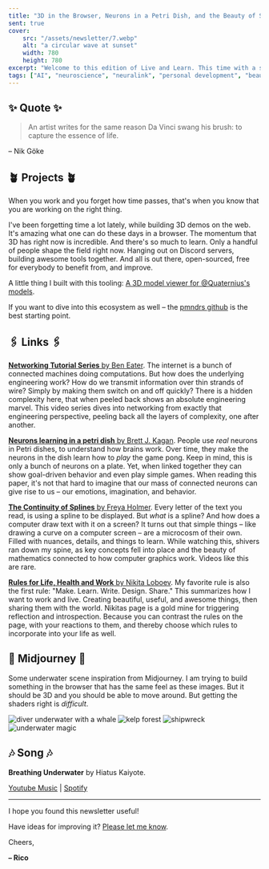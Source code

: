 ```yaml
---
title: "3D in the Browser, Neurons in a Petri Dish, and the Beauty of Splines"
sent: true
cover:
    src: "/assets/newsletter/7.webp"
    alt: "a circular wave at sunset"
    width: 780
    height: 780
excerpt: "Welcome to this edition of Live and Learn. This time with a set of rules for life, work, and health, a paper on neurons living in a petri dish, a series of low-level networking tutorials, and more. Enjoy."
tags: ["AI", "neuroscience", "neuralink", "personal development", "beauty"]
---
```


## ✨ Quote ✨

> An artist writes for the same reason Da Vinci swang his brush: to capture the essence of life.

– Nik Göke

## 🪴 Projects 🪴

When you work and you forget how time passes, that's when you know that you are working on the right thing.

I've been forgetting time a lot lately, while building 3D demos on the web. It's amazing what one can do these days in a browser. The momentum that 3D has right now is incredible. And there's so much to learn. Only a handful of people shape the field right now. Hanging out on Discord servers, building awesome tools together. And all is out there, open-sourced, free for everybody to benefit from, and improve.

A little thing I built with this tooling: [A 3D model viewer for @Quaternius's models](https://quaternius.trebeljahr.com/animals_pack).

If you want to dive into this ecosystem as well – the [pmndrs github](https://github.com/pmndrs) is the best starting point. 

## 🖇️ Links 🖇️

[**Networking Tutorial Series** by Ben Eater](https://youtube.com/playlist?list=PLowKtXNTBypH19whXTVoG3oKSuOcw_XeW). The internet is a bunch of connected machines doing computations. But how does the underlying engineering work? How do we transmit information over thin strands of wire? Simply by making them switch on and off quickly? There is a hidden complexity here, that when peeled back shows an absolute engineering marvel. This video series dives into networking from exactly that engineering perspective, peeling back all the layers of complexity, one after another.

[**Neurons learning in a petri dish** by Brett J. Kagan](https://www.cell.com/neuron/fulltext/S0896-6273%2822%2900806-6). People use *real* neurons in Petri dishes, to understand how brains work. Over time, they make the neurons in the dish learn how to *play* the game pong. Keep in mind, this is only a bunch of neurons on a plate. Yet, when linked together they can show goal-driven behavior and even play simple games. When reading this paper, it's not that hard to imagine that our mass of connected neurons can give rise to us – our emotions, imagination, and behavior.

[**The Continuity of Splines** by Freya Holmer](https://www.youtube.com/watch?v=jvPPXbo87ds). Every letter of the text you read, is using a spline to be displayed. But *what* is a spline? And how does a computer draw text with it on a screen? It turns out that simple things – like drawing a curve on a computer screen – are a microcosm of their own. Filled with nuances, details, and things to learn. While watching this, shivers ran down my spine, as key concepts fell into place and the beauty of mathematics connected to how computer graphics work. Videos like this are rare.

[**Rules for Life, Health and Work** by Nikita Loboev](https://wiki.nikiv.dev/focusing/rules). My favorite rule is also the first rule: "Make. Learn. Write. Design. Share." This summarizes how I want to work and live. Creating beautiful, useful, and awesome things, then sharing them with the world. Nikitas page is a gold mine for triggering reflection and introspection. Because you can contrast the rules on the page, with your reactions to them, and thereby choose which rules to incorporate into your life as well.

## 🌌 Midjourney 🌌

Some underwater scene inspiration from Midjourney. I am trying to build something in the browser that has the same feel as these images. But it should be 3D and you should be able to move around. But getting the shaders right is *difficult*. 

![diver underwater with a whale](/assets/midjourney/diving-with-whale.webp)
![kelp forest](/assets/midjourney/kelp-forest.webp)
![shipwreck](/assets/midjourney/shipwreck.webp)
![underwater magic](/assets/midjourney/magical-underwater-scene.webp)

## 🎶 Song 🎶

**Breathing Underwater** by Hiatus Kaiyote.

[Youtube Music](https://music.youtube.com/watch?v=ZsZh0azKrEY) | [Spotify](https://open.spotify.com/track/4UOSM66BYQRD4YbOIkcTO8)

---

I hope you found this newsletter useful!

Have ideas for improving it? [Please let me know](https://airtable.com/shro1VeyG4lkNXkx2).

Cheers,

**– Rico**